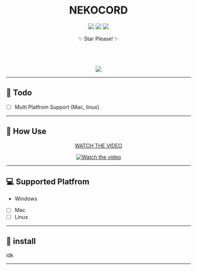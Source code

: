 <div align="center">
    <h1>NEKOCORD</h1>
    <p> </p>
    <img src="https://img.shields.io/github/languages/top/zakocord/Nekocord?color=%23000000">
    <img src="https://img.shields.io/github/last-commit/zakocord/Nekocord?color=%23000000&logoColor=%23000000">
    <img src="https://img.shields.io/github/stars/zakocord/Nekocord?color=%23000000&logoColor=%23000000">
    <p>✨️ Star Please! ✨️</p>
    <br>
    <br>
    <br>
    <img src="https://raw.githubusercontent.com/zakocord/Nekocord/refs/heads/main/img/rat.png">
</div>

<hr>

## 📝 Todo
- [ ] Multi Platfrom Support (Mac, linux)

---

## 📖 How Use
<div align="center">
    <a href="https://www.youtube.com/watch?v=LZqcU6LzVuU" target="_blank">
        <p>WATCH THE VIDEO</p>
        <img src="https://img.youtube.com/vi/LZqcU6LzVuU/0.jpg" alt="Watch the video">
    </a>
</div>

---

## 💻️ Supported Platfrom
- Windows
- [ ] Mac
- [ ] Linux 

---

## 💾 install
idk

---
